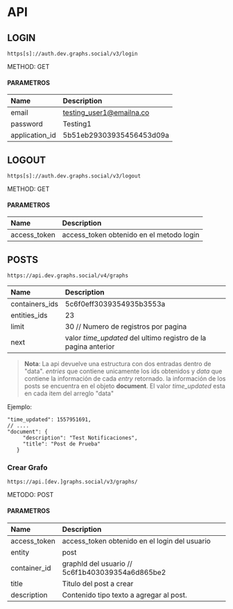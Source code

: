 # API

## LOGIN
```
https[s]://auth.dev.graphs.social/v3/login
```
METHOD: GET

#### PARAMETROS
Name           | Description                       
:------------- |:----------------------------------
email          | testing_user1@emailna.co 
password       | Testing1          
application_id | 5b51eb29303935456453d09a

## LOGOUT
```
https[s]://auth.dev.graphs.social/v3/logout
```
METHOD: GET

#### PARAMETROS
Name           | Description                       
:------------- |:----------------------------------
access_token          | access_token obtenido en el metodo login           

## POSTS
```
https://api.dev.graphs.social/v4/graphs
```

Name           | Description                       
:------------- |:----------------------------------
containers_ids | 5c6f0eff3039354935b3553a
entities_ids   | 23
limit          | 30 // Numero de registros por pagina
next           | valor _time_updated_ del ultimo registro de la pagina anterior

 
> **Nota**: La api devuelve una estructura con dos entradas dentro de "data". _entries_
que contiene unicamente los ids obtenidos y _data_ que contiene la información
de cada _entry_  retornado. la información de los posts se encuentra en
el objeto **document**. El valor _time_updated_ esta en cada item del arreglo "data"
 
 Ejemplo:
 ```
"time_updated": 1557951691,
// ....
"document": {
      "description": "Test Notificaciones",
      "title": "Post de Prueba"
    }
```


### Crear Grafo
```angular2html
https://api.[dev.]graphs.social/v3/graphs/
```
METODO: POST
#### PARAMETROS
Name                 |Description                                          
:--------------------|:----------------------------------------------------
access_token         |access_token obtenido en el login del usuario
entity               | post
container_id         | graphId del usuario // 5c6f1b403039354a6d865be2           
title                | Titulo del post a crear
description          | Contenido tipo texto a agregar al post.        








